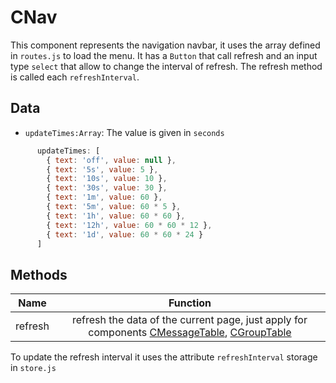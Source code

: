 #  CNav <Badge text="Navbar"/>

This component represents the navigation navbar, it uses the array defined in ``routes.js`` to load the menu.
It has a ``Button`` that call refresh and an input type ``select`` that allow to change the interval of refresh. The refresh method is called each ``refreshInterval``.

<CImage src="cnav_design.png" caption="Design: Navbar"></CImage>

## Data
   - ``updateTimes:Array``: The value is given in  ``seconds``

``` js
      updateTimes: [
        { text: 'off', value: null },
        { text: '5s', value: 5 },
        { text: '10s', value: 10 },
        { text: '30s', value: 30 },
        { text: '1m', value: 60 },
        { text: '5m', value: 60 * 5 },
        { text: '1h', value: 60 * 60 },
        { text: '12h', value: 60 * 60 * 12 },
        { text: '1d', value: 60 * 60 * 24 }
      ]
```

## Methods
| Name          | Function        |
| ------------- |:-------------:|
| refresh     | refresh the data of the current page, just apply for components [CMessageTable](/super-bowl/components/CMessageTable), [CGroupTable](/super-bowl/components/CGroupTable) |

To update the refresh interval it uses the attribute  ``refreshInterval`` storage in ``store.js``
